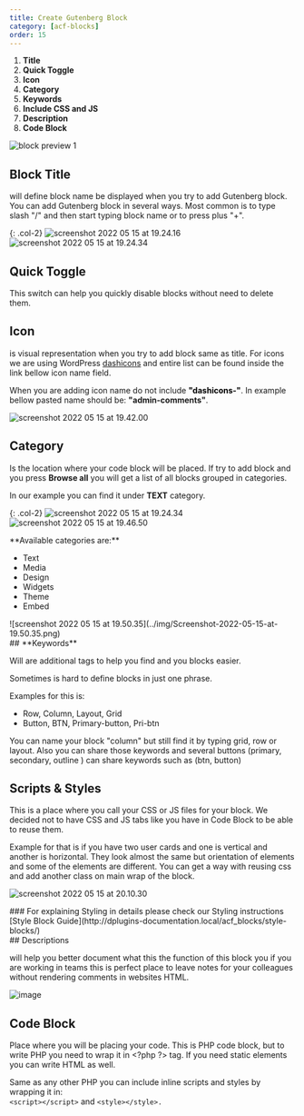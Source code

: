 ```yaml
---
title: Create Gutenberg Block
category: [acf-blocks]
order: 15
---
```


1. **Title**
2. **Quick Toggle**
3. **Icon**
4. **Category**
5. **Keywords**
6. **Include CSS and JS**
7. **Description**
8. **Code Block**

![block preview 1](/img/block-preview-1-800x540.png)

## Block Title 

will define block name be displayed when you try to add Gutenberg block. You can add Gutenberg block in several ways. Most common is to type slash "/" and then start typing block name or to press plus "+".

{: .col-2}
![screenshot 2022 05 15 at 19.24.16](../img/Screenshot-2022-05-15-at-19.24.16.png)
![screenshot 2022 05 15 at 19.24.34](../img/Screenshot-2022-05-15-at-19.24.34-800x1140.png)

## Quick Toggle

This switch can help you quickly disable blocks without need to delete them.

## Icon

is visual representation when you try to add block same as title. For icons we are using WordPress [dashicons](https://developer.wordpress.org/resource/dashicons/#image-rotate-left) and entire list can be found inside the link bellow icon name field.

When you are adding icon name do not include <mark class="has-inline-color has-vivid-red-color" style="background-color:rgba(0, 0, 0, 0)">**"dashicons-"**</mark>. In example bellow pasted name should be: **"**admin-comments**"**.

![screenshot 2022 05 15 at 19.42.00](../img/Screenshot-2022-05-15-at-19.42.00-800x636.png)

## Category

Is the location where your code block will be placed. If try to add block and you press **Browse all** you will get a list of all blocks grouped in categories.

In our example you can find it under **TEXT** category.

{: .col-2}
![screenshot 2022 05 15 at 19.24.34](../img/Screenshot-2022-05-15-at-19.24.34-800x1140.png)
![screenshot 2022 05 15 at 19.46.50](../img/Screenshot-2022-05-15-at-19.46.50.png)

<div class="wp-block-columns"><div class="wp-block-column">**Available categories are:**

- Text
- Media
- Design
- Widgets
- Theme
- Embed

</div><div class="wp-block-column">![screenshot 2022 05 15 at 19.50.35](../img/Screenshot-2022-05-15-at-19.50.35.png)

</div></div>## **Keywords**

Will are additional tags to help you find and you blocks easier.

Sometimes is hard to define blocks in just one phrase.

Examples for this is:

- Row, Column, Layout, Grid
- Button, BTN, Primary-button, Pri-btn

You can name your block "column" but still find it by typing grid, row or layout. Also you can share those keywords and several buttons (primary, secondary, outline ) can share keywords such as (btn, button)

## Scripts &amp; Styles

This is a place where you call your CSS or JS files for your block. We decided not to have CSS and JS tabs like you have in Code Block to be able to reuse them.

Example for that is if you have two user cards and one is vertical and another is horizontal. They look almost the same but orientation of elements and some of the elements are different. You can get a way with reusing css and add another class on main wrap of the block.

![screenshot 2022 05 15 at 20.10.30](../img/Screenshot-2022-05-15-at-20.10.30.png)

<div class="wp-block-group">### For explaining Styling in details please check our Styling instructions

<div class="wp-block-buttons"><div class="wp-block-button">[Style Block Guide](http://dplugins-documentation.local/acf_blocks/style-blocks/)</div></div></div>## Descriptions

will help you better document what this the function of this block you if you are working in teams this is perfect place to leave notes for your colleagues without rendering comments in websites HTML.

![image](../img/image-800x245.png)

## Code Block

Place where you will be placing your code. This is PHP code block, but to write PHP you need to wrap it in &lt;?php ?&gt; tag. If you need static elements you can write HTML as well.

Same as any other PHP you can include inline scripts and styles by wrapping it in:  
`<script></script>` and `<style></style>.`